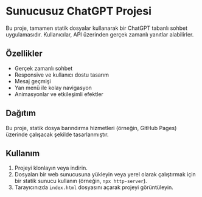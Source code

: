 # Sunucusuz ChatGPT Projesi

Bu proje, tamamen statik dosyalar kullanarak bir ChatGPT tabanlı sohbet uygulamasıdır. Kullanıcılar, API üzerinden gerçek zamanlı yanıtlar alabilirler.

## Özellikler

- Gerçek zamanlı sohbet
- Responsive ve kullanıcı dostu tasarım
- Mesaj geçmişi
- Yan menü ile kolay navigasyon
- Animasyonlar ve etkileşimli efektler

## Dağıtım

Bu proje, statik dosya barındırma hizmetleri (örneğin, GitHub Pages) üzerinde çalışacak şekilde tasarlanmıştır.

## Kullanım

1. Projeyi klonlayın veya indirin.
2. Dosyaları bir web sunucusuna yükleyin veya yerel olarak çalıştırmak için bir statik sunucu kullanın (örneğin, `npx http-server`).
3. Tarayıcınızda `index.html` dosyasını açarak projeyi görüntüleyin.